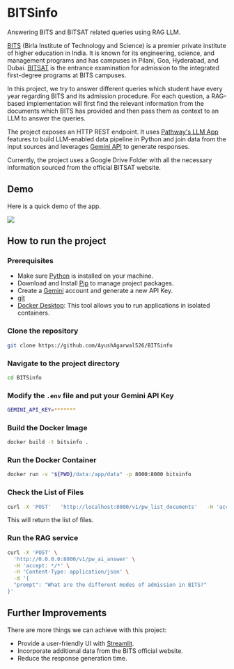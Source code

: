 

# BITSinfo

Answering BITS and BITSAT related queries using RAG LLM.

[BITS](https://www.bits-pilani.ac.in/) (Birla Institute of Technology and Science) is a premier private institute of higher education in India. It is known for its engineering, science, and management programs and has campuses in Pilani, Goa, Hyderabad, and Dubai. [BITSAT](https://www.bitsadmission.com/) is the entrance examination for admission to the integrated first-degree programs at BITS campuses.

In this project, we try to answer different queries which student have every year regarding BITS and its admission procedure. For each question, a RAG-based implementation will first find the relevant information from the documents which BITS has provided and then pass them as context to an LLM to answer the queries. 

The project exposes an HTTP REST endpoint. It uses [Pathway's LLM App](https://github.com/pathwaycom/llm-app/tree/main) features to build LLM-enabled data pipeline in Python and join data from the input sources and leverages [Gemini API](https://ai.google.dev/gemini-api/docs/api-key) to generate responses.

Currently, the project uses a Google Drive Folder with all the necessary information sourced from the official BITSAT website.


## Demo

Here is a quick demo of the app.

![](https://github.com/AyushAgarwal526/BITSinfo/blob/main/demo/BITSinfo_Demo.gif)


## How to run the project
### Prerequisites
- Make sure [Python](https://www.python.org/) is installed on your machine.
- Download and Install [Pip](https://pypi.org/project/pip/) to manage project packages.
- Create a [Gemini](https://ai.google.dev/gemini-api/docs/api-key) account and generate a new API Key.
- [git](https://git-scm.com/)
- [Docker Desktop](https://www.docker.com/products/docker-desktop/): This tool allows you to run applications in isolated containers.



### Clone the repository

```bash
git clone https://github.com/AyushAgarwal526/BITSinfo
```

### Navigate to the project directory

```bash
cd BITSinfo
```

### Modify the `.env` file and put your Gemini API Key

```bash
GEMINI_API_KEY=*******
```

### Build the Docker Image

```bash
docker build -t bitsinfo .
```

### Run the Docker Container

```bash
docker run -v "${PWD}/data:/app/data" -p 8000:8000 bitsinfo
```

### Check the List of Files

```bash
curl -X 'POST'   'http://localhost:8000/v1/pw_list_documents'   -H 'accept: */*'   -H 'Content-Type: application/json'
```
This will return the list of files.

### Run the RAG service

```bash
curl -X 'POST' \
  'http://0.0.0.0:8000/v1/pw_ai_answer' \
  -H 'accept: */*' \
  -H 'Content-Type: application/json' \
  -d '{
  "prompt": "What are the different modes of admission in BITS?"
}'
```

## Further Improvements

There are more things we can achieve with this project:

- Provide a user-friendly UI with [Streamlit](https://streamlit.io/).
- Incorporate additional data from the BITS official website.
- Reduce the response generation time.
